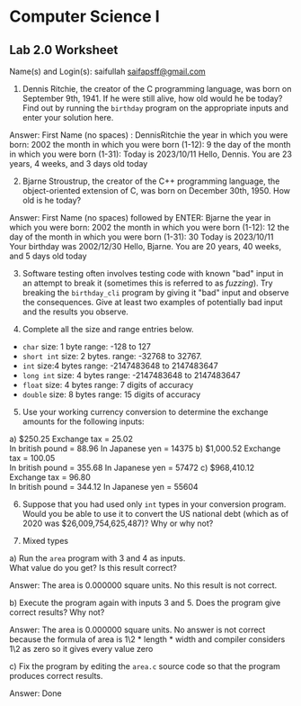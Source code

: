 
# Computer Science I 
## Lab 2.0 Worksheet

Name(s) and Login(s):
saifullah
saifapsff@gmail.com


1. Dennis Ritchie, the creator of the C programming language,
was born on September 9th, 1941.  If he were still alive,
how old would he be today?  Find out by running the `birthday`
program on the appropriate inputs and enter your solution here.

Answer:   First Name (no spaces) : DennisRitchie
 the year in which you were born: 2002
the month in which you were born (1-12): 9
 the day of the month in which you were born (1-31): Today is 2023/10/11
Hello, Dennis.  You are 23 years, 4 weeks, and 3 days old today

2. Bjarne Stroustrup, the creator of the C++ programming
language, the object-oriented extension of C, was born on
December 30th, 1950.  How old is he today?

Answer: First Name (no spaces) followed by ENTER: Bjarne
 the year in which you were born: 2002
 the month in which you were born (1-12): 12
the day of the month in which you were born (1-31): 30
Today is 2023/10/11
Your birthday was 2002/12/30
Hello, Bjarne.  You are 20 years, 40 weeks, and 5 days old today



3. Software testing often involves testing code with known
"bad" input in an attempt to break it (sometimes this is
referred to as *fuzzing*).  Try breaking the `birthday_cli`
program by giving it "bad" input and observe the consequences.
Give at least two examples of potentially bad input and the
results you observe.




4. Complete all the size and range entries below.

* `char`
  size: 1 byte
  range: -128 to 127
* `short int`
  size: 2 bytes.
  range: -32768 to 32767.
* `int`
  size:4 bytes
  range: -2147483648 to 2147483647
* `long int`
  size: 4 bytes
  range: -2147483648 to 2147483647
* `float`
  size:  4 bytes
  range: 7 digits of accuracy
* `double`
  size: 8 bytes
  range: 15 digits of accuracy


5. Use your working currency conversion to determine
the exchange amounts for the following inputs:

  a) $250.25
Exchange tax = 25.02    
In british pound = 88.96
In Japanese yen = 14375 
  b) $1,000.52
Exchange tax = 100.05    
In british pound = 355.68
In Japanese yen = 57472 
  c) $968,410.12
Exchange tax = 96.80     
In british pound = 344.12
In Japanese yen = 55604


6. Suppose that you had used only `int` types
in your conversion program.  Would you be able
to use it to convert the US national debt
(which as of 2020 was \$26,009,754,625,487)?
Why or why not?




7. Mixed types

a) Run the `area` program with 3 and 4 as inputs.  
What value do you get?  Is this result correct?

Answer: The area is 0.000000 square units. No this result is not correct.


b) Execute the program again with inputs 3 and 5.
Does the program give correct results?  Why not?

Answer: The area is 0.000000 square units. No answer is not correct because the formula of area is 1\2 * length * width and compiler considers 1\2 as zero so it gives every value zero


c) Fix the program by editing the `area.c` source
code so that the program produces correct results.

Answer: Done
